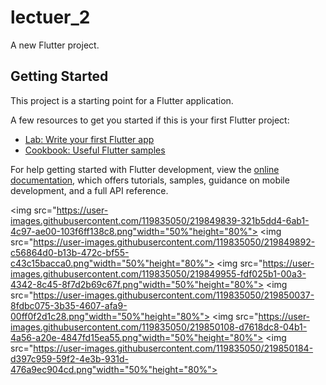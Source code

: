 # lectuer_2

A new Flutter project.

## Getting Started

This project is a starting point for a Flutter application.

A few resources to get you started if this is your first Flutter project:

- [Lab: Write your first Flutter app](https://docs.flutter.dev/get-started/codelab)
- [Cookbook: Useful Flutter samples](https://docs.flutter.dev/cookbook)

For help getting started with Flutter development, view the
[online documentation](https://docs.flutter.dev/), which offers tutorials,
samples, guidance on mobile development, and a full API reference.

<p>

  <img src="https://user-images.githubusercontent.com/119835050/219849839-321b5dd4-6ab1-4c97-ae00-103f6ff138c8.png"width="50%"height="80%">
  <img src="https://user-images.githubusercontent.com/119835050/219849892-c56864d0-b13b-472c-bf55-c43c15bacca0.png"width="50%"height="80%">
  <img src="https://user-images.githubusercontent.com/119835050/219849955-fdf025b1-00a3-4342-8c45-8f7d2b69c67f.png"width="50%"height="80%">
  <img src="https://user-images.githubusercontent.com/119835050/219850037-8fdbc075-3b35-4607-afa9-00ff0f2d1c28.png"width="50%"height="80%">
  <img src="https://user-images.githubusercontent.com/119835050/219850108-d7618dc8-04b1-4a56-a20e-4847fd15ea55.png"width="50%"height="80%">
  <img src="https://user-images.githubusercontent.com/119835050/219850184-d397c959-59f2-4e3b-931d-476a9ec904cd.png"width="50%"height="80%">

</p>

